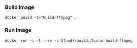 ### Build image
```
docker build -t="build-ffmpeg" .
```

### Run Image
```
docker run -i -t --rm -v $(pwd)/build:/build build-ffmpeg
```
